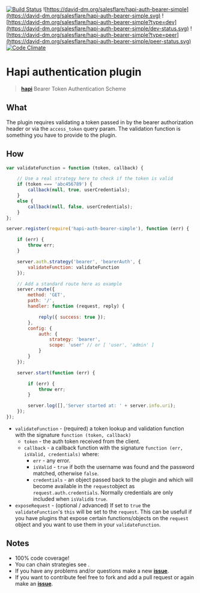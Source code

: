 [![Build Status](https://travis-ci.org/Salesflare/hapi-auth-bearer-simple.svg?branch=master)](https://travis-ci.org/Salesflare/hapi-auth-bearer-simple)  ![https://david-dm.org/salesflare/hapi-auth-bearer-simple](https://david-dm.org/salesflare/hapi-auth-bearer-simple.svg) ![https://david-dm.org/salesflare/hapi-auth-bearer-simple?type=dev](https://david-dm.org/salesflare/hapi-auth-bearer-simple/dev-status.svg) ![https://david-dm.org/salesflare/hapi-auth-bearer-simple?type=peer](https://david-dm.org/salesflare/hapi-auth-bearer-simple/peer-status.svg)
[![Code Climate](https://codeclimate.com/github/Salesflare/hapi-auth-bearer-simple/badges/gpa.svg)](https://codeclimate.com/github/Salesflare/hapi-auth-bearer-simple)

# Hapi authentication plugin

> [**hapi**](https://github.com/hapijs/hapi) Bearer Token Authentication Scheme

## What

The plugin requires validating a token passed in by the bearer authorization header or via the `access_token` query param. The validation function is something you have to provide to the plugin.

## How

```javascript
var validateFunction = function (token, callback) {

    // Use a real strategy here to check if the token is valid
    if (token === 'abc456789') {
        callback(null, true, userCredentials);
    }
    else {
        callback(null, false, userCredentials);
    }
};

server.register(require('hapi-auth-bearer-simple'), function (err) {

    if (err) {
        throw err;
    }

    server.auth.strategy('bearer', 'bearerAuth', {
        validateFunction: validateFunction
    });

    // Add a standard route here as example
    server.route({
        method: 'GET',
        path: '/',
        handler: function (request, reply) {

            reply({ success: true });
        },
        config: {
            auth: {
                strategy: 'bearer',
                scope: 'user' // or [ 'user', 'admin' ]
            }
        }
    });

    server.start(function (err) {

        if (err) {
            throw err;
        }

        server.log([],'Server started at: ' + server.info.uri);
    });
});
```

- `validateFunction` - (required) a token lookup and validation function with the signature `function (token, callback)`
    - `token` - the auth token received from the client.
    - `callback` - a callback function with the signature `function (err, isValid, credentials)` where:
        - `err` - any error.
        - `isValid` - `true` if both the username was found and the password matched, otherwise `false`.
        - `credentials` - an object passed back to the plugin and which will become available in the `request`object as `request.auth.credentials`. Normally credentials are only included when `isValid`is `true`.
- `exposeRequest` - (optional / advanced) If set to `true` the `validateFunction`'s `this` will be set to the `request`. This can be usefull if you have plugins that expose certain functions/objects on the `request` object and you want to use them in your `validateFunction`.

## Notes

- 100% code coverage!
- You can chain strategies see [](http://hapijs.com/api#serverauthschemename-scheme).
- If you have any problems and/or questions make a new [**issue**](https://github.com/Salesflare/hapi-auth-bearer-simple/issues).
- If you want to contribute feel free to fork and add a pull request or again make an [**issue**](https://github.com/Salesflare/hapi-auth-bearer-simple/issues).
